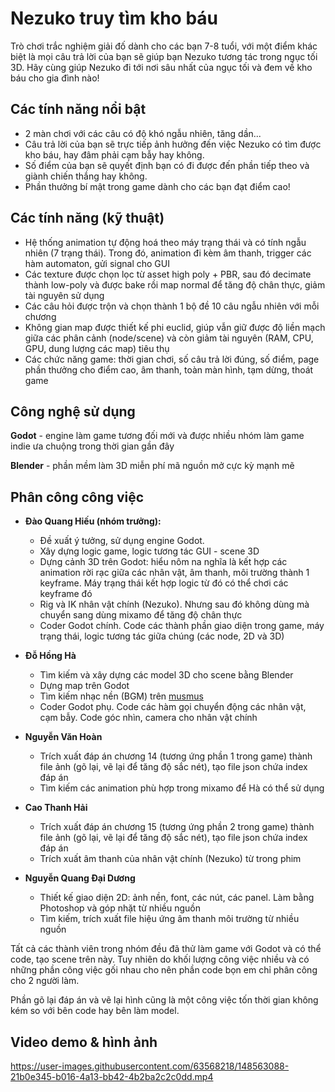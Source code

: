 # Nezuko truy tìm kho báu
Trò chơi trắc nghiệm giải đố dành cho các bạn 7-8 tuổi, với một điểm khác biệt là mọi câu trả lời của bạn sẽ giúp bạn Nezuko tương tác trong ngục tối 3D. Hãy cùng giúp Nezuko đi tới nơi sâu nhất của ngục tối và đem về kho báu cho gia đình nào!

## Các tính năng nổi bật
- 2 màn chơi với các câu có độ khó ngẫu nhiên, tăng dần...
- Câu trả lời của bạn sẽ trực tiếp ảnh hưởng đến việc Nezuko có tìm được kho báu, hay đâm phải cạm bẫy hay không.
- Số điểm của bạn sẽ quyết định bạn có đi được đến phần tiếp theo và giành chiến thắng hay không.
- Phần thưởng bí mật trong game dành cho các bạn đạt điểm cao!

## Các tính năng (kỹ thuật)
- Hệ thống animation tự động hoá theo máy trạng thái và có tính ngẫu nhiên (7 trạng thái). Trong đó, animation đi kèm âm thanh, trigger các hàm automaton, gửi signal cho GUI
- Các texture được chọn lọc từ asset high poly + PBR, sau đó decimate thành low-poly và được bake rồi map normal để tăng độ chân thực, giảm tài nguyên sử dụng
- Các câu hỏi được trộn và chọn thành 1 bộ đề 10 câu ngẫu nhiên với mỗi chương
- Không gian map được thiết kế phi euclid, giúp vẫn giữ được độ liền mạch giữa các phân cảnh (node/scene) và còn giảm tài nguyên (RAM, CPU, GPU, dung lượng các map) tiêu thụ
- Các chức năng game: thời gian chơi, số câu trả lời đúng, số điểm, page phần thưởng cho điểm cao, âm thanh, toàn màn hình, tạm dừng, thoát game

## Công nghệ sử dụng

**Godot** - engine làm game tương đối mới và được nhiều nhóm làm game indie ưa chuộng trong thời gian gần đây

**Blender** - phần mềm làm 3D miễn phí mã nguồn mở cực kỳ mạnh mẽ

## Phân công công việc
- **Đào Quang Hiếu (nhóm trưởng):**
  - Đề xuất ý tưởng, sử dụng engine Godot.
  - Xây dựng logic game, logic tương tác GUI - scene 3D
  - Dựng cảnh 3D trên Godot: hiểu nôm na nghĩa là kết hợp các animation rời rạc giữa các nhân vật, âm thanh, môi trường thành 1 keyframe. Máy trạng thái kết hợp logic từ đó có thể chơi các keyframe đó
  - Rig và IK nhân vật chính (Nezuko). Nhưng sau đó không dùng mà chuyển sang dùng mixamo để tăng độ chân thực
  - Coder Godot chính. Code các thành phần giao diện trong game, máy trạng thái, logic tương tác giữa chúng (các node, 2D và 3D)

- **Đỗ Hồng Hà**
  - Tìm kiếm và xây dựng các model 3D cho scene bằng Blender
  - Dựng map trên Godot
  - Tìm kiếm nhạc nền (BGM) trên [musmus](https://musmus.main.jp/)
  - Coder Godot phụ. Code các hàm gọi chuyển động các nhân vật, cạm bẫy. Code góc nhìn, camera cho nhân vật chính

- **Nguyễn Văn Hoàn**
  - Trích xuất đáp án chương 14 (tương ứng phần 1 trong game) thành file ảnh (gõ lại, vẽ lại để tăng độ sắc nét), tạo file json chứa index đáp án
  - Tìm kiếm các animation phù hợp trong mixamo để Hà có thể sử dụng

- **Cao Thanh Hải**
  - Trích xuất đáp án chương 15 (tương ứng phần 2 trong game) thành file ảnh (gõ lại, vẽ lại để tăng độ sắc nét), tạo file json chứa index đáp án
  - Trích xuất âm thanh của nhân vật chính (Nezuko) từ trong phim

- **Nguyễn Quang Đại Dương**
  - Thiết kế giao diện 2D: ảnh nền, font, các nút, các panel. Làm bằng Photoshop và góp nhặt từ nhiều nguồn
  - Tìm kiếm, trích xuất file hiệu ứng âm thanh môi trường từ nhiều nguồn

Tất cả các thành viên trong nhóm đều đã thử làm game với Godot và có thể code, tạo scene trên này. Tuy nhiên do khối lượng công việc nhiều và có những phần công việc gối nhau cho nên phần code bọn em chỉ phân công cho 2 người làm. 

Phần gõ lại đáp án và vẽ lại hình cũng là một công việc tốn thời gian không kém so với bên code hay bên làm model.
## Video demo & hình ảnh


https://user-images.githubusercontent.com/63568218/148563088-21b0e345-b016-4a13-bb42-4b2ba2c2c0dd.mp4

